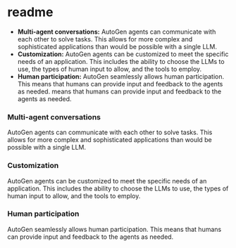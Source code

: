 # readme

- **Multi-agent conversations:** AutoGen agents can communicate with each other to solve tasks. This allows for more complex and sophisticated applications than would be possible with a single LLM.
- **Customization:** AutoGen agents can be customized to meet the specific needs of an application. This includes the ability to choose the LLMs to use, the types of human input to allow, and the tools to employ.
- **Human participation:** AutoGen seamlessly allows human participation. This means that humans can provide input and feedback to the agents as needed. means that humans can provide input and feedback to the agents as needed.


### Multi-agent conversations
AutoGen agents can communicate with each other to solve tasks. This allows for more complex and sophisticated applications than would be possible with a single LLM.

### Customization
AutoGen agents can be customized to meet the specific needs of an application. This includes the ability to choose the LLMs to use, the types of human input to allow, and the tools to employ.

### Human participation
AutoGen seamlessly allows human participation. This means that humans can provide input and feedback to the agents as needed.

